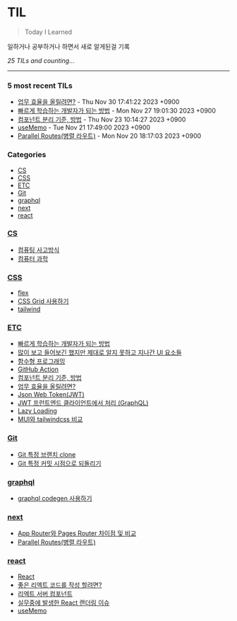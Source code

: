 # TIL
> Today I Learned

일하거나 공부하거나 하면서 새로 알게된걸 기록

_25 TILs and counting..._

---

### 5 most recent TILs

- [업무 효율을 올릴려면?](ETC/increaseProductivity.md) - Thu Nov 30 17:41:22 2023 +0900
- [빠르게 학습하는 개발자가 되는 방법](ETC/HowToBecomeFastLearningDeveloper.md) - Mon Nov 27 19:01:30 2023 +0900
- [컴포넌트 분리 기준, 방법](ETC/howToIsolateComponents.md) - Thu Nov 23 10:14:27 2023 +0900
- [useMemo](react/useMemo.md) - Tue Nov 21 17:49:00 2023 +0900
- [Parallel Routes(병렬 라우트)](next/parallelRoutes.md) - Mon Nov 20 18:17:03 2023 +0900

### Categories

- [CS](#CS)
- [CSS](#CSS)
- [ETC](#ETC)
- [Git](#Git)
- [graphql](#graphql)
- [next](#next)
- [react](#react)

### [CS](#CS)
- [컴퓨팅 사고방식](CS/computationalThinking.md)
- [컴퓨터 과학](CS/computerScience.md)

### [CSS](#CSS)
- [flex](CSS/flex.md)
- [CSS Grid 사용하기](CSS/gird.md)
- [tailwind](CSS/tailwind.md)

### [ETC](#ETC)
- [빠르게 학습하는 개발자가 되는 방법](ETC/HowToBecomeFastLearningDeveloper.md)
- [많이 보고 들어보긴 했지만 제대로 알지 못하고 지나간 UI 요소들](ETC/frontUiElements.md)
- [함수형 프로그래밍](ETC/functionalPrograming01.md)
- [GitHub Action](ETC/githubAction.md)
- [컴포넌트 분리 기준, 방법](ETC/howToIsolateComponents.md)
- [업무 효율을 올릴려면?](ETC/increaseProductivity.md)
- [Json Web Token(JWT)](ETC/jsonWebToken.md)
- [JWT 프런트엔드 클라이언트에서 처리 (GraphQL)](ETC/jwtHasuraGraphql01.md)
- [Lazy Loading](ETC/lazyLoading.md)
- [MUI와 tailwindcss 비교](ETC/mui-vs-tailwindcss.md)

### [Git](#Git)
- [Git 특정 브랜치 clone](Git/git-branch.md)
- [Git 특정 커밋 시점으로 되돌리기](Git/git-reset.md)

### [graphql](#graphql)
- [graphql codegen 사용하기](graphql/codegen.md)

### [next](#next)
- [App Router와 Pages Router 차이점 및 비교](next/next-appRouter-pageRouter.md)
- [Parallel Routes(병렬 라우트)](next/parallelRoutes.md)

### [react](#react)
- [React](react/react.md)
- [좋은 리엑트 코드를 작성 할려면?](react/reactCleanCode.md)
- [리엑트 서버 컴포넌트](react/reactServerComponent.md)
- [실무중에 발생한 React 랜더링 이슈](react/rendering.md)
- [useMemo](react/useMemo.md)



